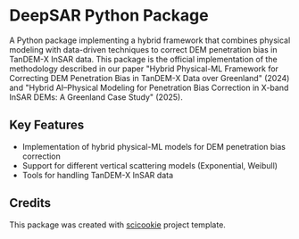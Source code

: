 # DeepSAR Python Package

A Python package implementing a hybrid framework that combines physical modeling with data-driven techniques to correct DEM penetration bias in TanDEM-X InSAR data. This package is the official implementation of the methodology described in our paper "Hybrid Physical-ML Framework for Correcting DEM Penetration Bias in TanDEM-X Data over Greenland" (2024) and "Hybrid AI–Physical Modeling for Penetration Bias Correction in X-band InSAR DEMs: A Greenland Case Study" (2025).

## Key Features

- Implementation of hybrid physical-ML models for DEM penetration bias correction
- Support for different vertical scattering models (Exponential, Weibull)
- Tools for handling TanDEM-X InSAR data


## Credits

This package was created with
[scicookie](https://github.com/osl-incubator/scicookie) project template.
